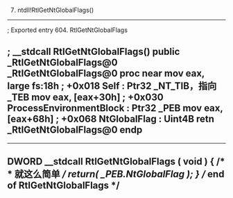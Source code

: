 7) ntdll!RtlGetNtGlobalFlags()

--------------------------------------------------------------------------
; Exported entry 604. RtlGetNtGlobalFlags

; __stdcall RtlGetNtGlobalFlags()
    public _RtlGetNtGlobalFlags@0
_RtlGetNtGlobalFlags@0 proc near
    mov eax, large fs:18h               ; +0x018 Self : Ptr32 _NT_TIB，指向_TEB
    mov eax, [eax+30h]                  ; +0x030 ProcessEnvironmentBlock : Ptr32 _PEB
    mov eax, [eax+68h]                  ; +0x068 NtGlobalFlag : Uint4B
    retn
_RtlGetNtGlobalFlags@0 endp
--------------------------------------------------------------------------

--------------------------------------------------------------------------
DWORD __stdcall RtlGetNtGlobalFlags ( void )
{
    /*
     * 就这么简单
     */
    return( _PEB.NtGlobalFlag );
}  /* end of RtlGetNtGlobalFlags */
--------------------------------------------------------------------------